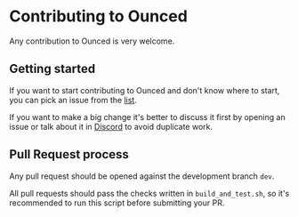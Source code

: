 # Contributing to Ounced

Any contribution to Ounced is very welcome.

## Getting started

If you want to start contributing to Ounced and don't know where to start, you can pick an issue from
the [list](https://github.com/ouncenet/ounced/issues).

If you want to make a big change it's better to discuss it first by opening an issue or talk about it in
[Discord](https://discord.gg/WmGhhzk) to avoid duplicate work.

## Pull Request process

Any pull request should be opened against the development branch `dev`.

All pull requests should pass the checks written in `build_and_test.sh`, so it's recommended to run this script before
submitting your PR.